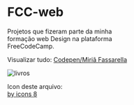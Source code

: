 # FCC-web
Projetos que fizeram parte da minha  
formação web Design na plataforma  
FreeCodeCamp.  
  
Visualizar tudo: 
[Codepen/Miriã Fassarella](https://codepen.io/MiriaFassarella/)  


![livros](https://img.icons8.com/doodle/100/000000/books.png)  
  
Icon deste arquivo:   
[by  icons 8](https://icons8.com/icon/81348/livros)
